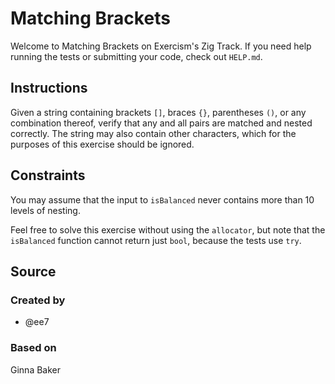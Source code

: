 # Matching Brackets

Welcome to Matching Brackets on Exercism's Zig Track.
If you need help running the tests or submitting your code, check out `HELP.md`.

## Instructions

Given a string containing brackets `[]`, braces `{}`, parentheses `()`, or any combination thereof, verify that any and all pairs are matched and nested correctly.
The string may also contain other characters, which for the purposes of this exercise should be ignored.

## Constraints

You may assume that the input to `isBalanced` never contains more than 10 levels of nesting.

Feel free to solve this exercise without using the `allocator`, but note that the `isBalanced` function cannot return just `bool`, because the tests use `try`.

## Source

### Created by

- @ee7

### Based on

Ginna Baker